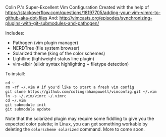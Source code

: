 Colin P.'s Super-Excellent Vim Configuration
Created with the help of https://stackoverflow.com/questions/18197705/adding-your-vim-vimrc-to-github-aka-dot-files
And: http://vimcasts.org/episodes/synchronizing-plugins-with-git-submodules-and-pathogen/

Includes: 

- Pathogen (vim plugin manager)
- NERDTree (file system browser)
- Solarized theme (king of the color schemes)
- Lightline (lightweight status line plugin)
- vim-elixir (elixir syntax highlighting + filetype detection)

To install:

```shell
cd ~
rm -rf ~/.vim # if you'd like to start a fresh vim config
git clone https://github.com/colingrahampowell/vimconfig.git ~/.vim
ln -s ~/.vim/vimrc ~/.vimrc
cd ~/.vim
git submodule init
git submodule update
```

Note that the solarized plugin may require some fiddling to give you the expected color palette; in Linux, you can get something workable by deleting the `colorscheme solarized` command. More to come soon.  
